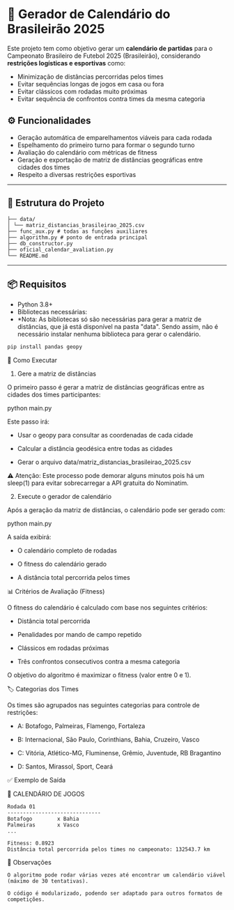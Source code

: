# 📅 Gerador de Calendário do Brasileirão 2025

Este projeto tem como objetivo gerar um **calendário de partidas** para o Campeonato Brasileiro de Futebol 2025 (Brasileirão), considerando **restrições logísticas e esportivas** como:

- Minimização de distâncias percorridas pelos times
- Evitar sequências longas de jogos em casa ou fora
- Evitar clássicos com rodadas muito próximas
- Evitar sequência de confrontos contra times da mesma categoria

## ⚙️ Funcionalidades

- Geração automática de emparelhamentos viáveis para cada rodada
- Espelhamento do primeiro turno para formar o segundo turno
- Avaliação do calendário com métricas de fitness
- Geração e exportação de matriz de distâncias geográficas entre cidades dos times
- Respeito a diversas restrições esportivas

---

## 📁 Estrutura do Projeto
```
├── data/
│ └── matriz_distancias_brasileirao_2025.csv
├── func_aux.py # todas as funções auxiliares
├── algorithm.py # ponto de entrada principal
├── db_constructor.py
├── oficial_calendar_avaliation.py
└── README.md
```

---

## 📦 Requisitos

- Python 3.8+
- Bibliotecas necessárias:
- *Nota: As bibliotecas só são necessárias para gerar a matriz de distâncias, que já está disponível na pasta "data". Sendo assim, não é necessário instalar nenhuma biblioteca para gerar o calendário.

```bash
pip install pandas geopy
```
🚀 Como Executar
1. Gere a matriz de distâncias

O primeiro passo é gerar a matriz de distâncias geográficas entre as cidades dos times participantes:

python main.py

Este passo irá:

  - Usar o geopy para consultar as coordenadas de cada cidade

  - Calcular a distância geodésica entre todas as cidades

  - Gerar o arquivo data/matriz_distancias_brasileirao_2025.csv

  ⚠️ Atenção: Este processo pode demorar alguns minutos pois há um sleep(1) para evitar sobrecarregar a API gratuita do Nominatim.

2. Execute o gerador de calendário

Após a geração da matriz de distâncias, o calendário pode ser gerado com:

python main.py

A saída exibirá:

  - O calendário completo de rodadas

  - O fitness do calendário gerado

  - A distância total percorrida pelos times

📊 Critérios de Avaliação (Fitness)

O fitness do calendário é calculado com base nos seguintes critérios:

  - Distância total percorrida

  - Penalidades por mando de campo repetido

  - Clássicos em rodadas próximas

  - Três confrontos consecutivos contra a mesma categoria

  O objetivo do algoritmo é maximizar o fitness (valor entre 0 e 1).

🏷️ Categorias dos Times

Os times são agrupados nas seguintes categorias para controle de restrições:

- A: Botafogo, Palmeiras, Flamengo, Fortaleza

- B: Internacional, São Paulo, Corinthians, Bahia, Cruzeiro, Vasco

- C: Vitória, Atlético-MG, Fluminense, Grêmio, Juventude, RB Bragantino

- D: Santos, Mirassol, Sport, Ceará

✅ Exemplo de Saída

📅 CALENDÁRIO DE JOGOS
```
Rodada 01
------------------------------
Botafogo        x Bahia
Palmeiras       x Vasco
...

Fitness: 0.8923
Distância total percorrida pelos times no campeonato: 132543.7 km
```
📌 Observações

    O algoritmo pode rodar várias vezes até encontrar um calendário viável (máximo de 30 tentativas).

    O código é modularizado, podendo ser adaptado para outros formatos de competições.
